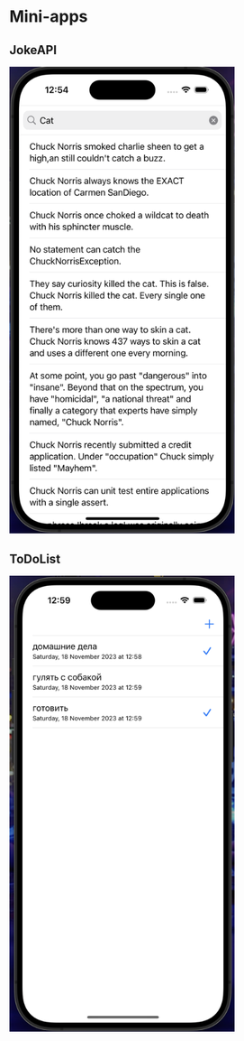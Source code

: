 # Mini-apps

## JokeAPI
<img src="images/JokesAPI.png" width="400">

## ToDoList
<img src="images/ToDoList.png" width="400">
